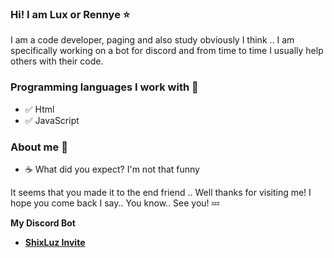 ### Hi! I am Lux or Rennye ⭐

I am a code developer, paging and also study obviously I think .. I am specifically working on a bot for discord and from time to time I usually help others with their code.

### Programming languages I work with 📰
- ✅ Html
- ✅ JavaScript

### About me 🔎
- ☕ What did you expect? I'm not that funny

It seems that you made it to the end friend .. Well thanks for visiting me! I hope you come back I say.. You know.. See you! 💤

**My Discord Bot**
- **[ShixLuz Invite](https://discord.com/api/oauth2/authorize?client_id=891784101143658567&redirect_uri=https%3A%2F%2Fdiscord.com%2Foauth2%2Fauthorize%3Fclient_id%3D891784101143658567%26scope%3Dbot%26permissions%3D1342565479&response_type=code&scope=identify%20email%20guilds)**
